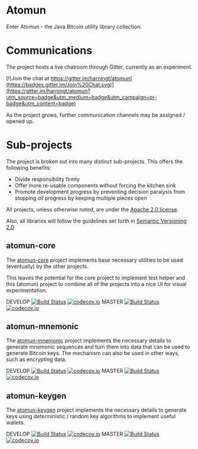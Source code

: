 # Atomun
Enter Atomun - the Java Bitcoin utility library collection.

# Communications
The project hosts a live chatroom through Gitter, currently as an experiment.

[![Join the chat at https://gitter.im/harningt/atomun](https://badges.gitter.im/Join%20Chat.svg)](https://gitter.im/harningt/atomun?utm_source=badge&utm_medium=badge&utm_campaign=pr-badge&utm_content=badge)

As the project grows, further communication channels may be assigned / opened up.

# Sub-projects
The project is broken out into many distinct sub-projects. This offers the following benefits:
* Divide responsibility firmly
* Offer more re-usable components without forcing the kitchen sink
* Promote development progress by preventing decision paralysis from stopping _all_ progress by keeping multiple pieces open

All projects, unless otherwise noted, are under the [Apache 2.0 license][Apache2.0].

Also, all libraries will follow the guidelines set forth in [Semantic Versioning 2.0][SemVer2.0]

## atomun-core

The [atomun-core](https://github.com/harningt/atomun-core) project implements base necessary
utilities to be used (eventually) by the other projects.

This leaves the potential for the core project to implement test helper and this (atomun) project
to combine all of the projects into a nice UI for visual experimentation.

DEVELOP [![Build Status](https://travis-ci.org/harningt/atomun-core.svg?branch=develop)](https://travis-ci.org/harningt/atomun-core) [![codecov.io](https://codecov.io/github/harningt/atomun-core/coverage.svg?branch=develop)](https://codecov.io/github/harningt/atomun-core?branch=develop)
MASTER [![Build Status](https://travis-ci.org/harningt/atomun-core.svg?branch=master)](https://travis-ci.org/harningt/atomun-core) [![codecov.io](https://codecov.io/github/harningt/atomun-core/coverage.svg?branch=master)](https://codecov.io/github/harningt/atomun-core?branch=master)

## atomun-mnemonic

The [atomun-mnemonic](https://github.com/harningt/atomun-mnemonic) project implements the necessary
details to generate mnemonic sequences and turn them into data that can be used to generate
Bitcoin keys. The mechanism can also be used in other ways, such as encrypting data.

DEVELOP [![Build Status](https://travis-ci.org/harningt/atomun-mnemonic.svg?branch=develop)](https://travis-ci.org/harningt/atomun-mnemonic) [![codecov.io](https://codecov.io/github/harningt/atomun-mnemonic/coverage.svg?branch=develop)](https://codecov.io/github/harningt/atomun-mnemonic?branch=develop)
MASTER [![Build Status](https://travis-ci.org/harningt/atomun-mnemonic.svg?branch=master)](https://travis-ci.org/harningt/atomun-mnemonic) [![codecov.io](https://codecov.io/github/harningt/atomun-mnemonic/coverage.svg?branch=master)](https://codecov.io/github/harningt/atomun-mnemonic?branch=master)

## atomun-keygen

The [atomun-keygen](https://github.com/harningt/atomun-keygen) project implements the necessary
details to generate keys using deterministic / random key algorithms to implement useful
wallets.

DEVELOP [![Build Status](https://travis-ci.org/harningt/atomun-keygen.svg?branch=develop)](https://travis-ci.org/harningt/atomun-keygen) [![codecov.io](https://codecov.io/github/harningt/atomun-keygen/coverage.svg?branch=develop)](https://codecov.io/github/harningt/atomun-keygen?branch=develop)
MASTER [![Build Status](https://travis-ci.org/harningt/atomun-keygen.svg?branch=master)](https://travis-ci.org/harningt/atomun-keygen) [![codecov.io](https://codecov.io/github/harningt/atomun-keygen/coverage.svg?branch=master)](https://codecov.io/github/harningt/atomun-keygen?branch=master)

[Apache2.0]: http://www.apache.org/licenses/LICENSE-2.0
[SemVer2.0]: http://semver.org/spec/v2.0.0.html
